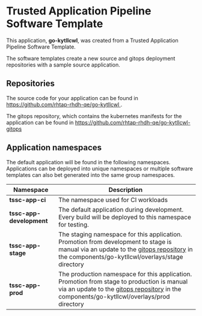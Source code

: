 # Trusted Application Pipeline Software Template

This application, **go-kytllcwl**, was created from a Trusted Application Pipeline Software Template.

The software templates create a new source and gitops deployment repositories with a sample source application. 

## Repositories

The source code for your application can be found in [https://github.com/rhtap-rhdh-qe/go-kytllcwl ](https://github.com/rhtap-rhdh-qe/go-kytllcwl ).
 
The gitops repository, which contains the kubernetes manifests for the application can be found in 
[https://github.com/rhtap-rhdh-qe/go-kytllcwl-gitops ](https://github.com/rhtap-rhdh-qe/go-kytllcwl-gitops ) 

## Application namespaces 

The default application will be found in the following namespaces. Applications can be deployed into unique namespaces or multiple software templates can also bet generated into the same group namespaces.  

|  Namespace   |  Description   |  
| -------- | -------- |
| **tssc-app-ci** | The namespace used for CI workloads |
| **tssc-app-development** | The default application during development. Every build will be deployed to this namespace for testing. |
| **tssc-app-stage** | The staging namespace for this application. Promotion from development to stage is manual via an update to the [gitops repository](https://github.com/rhtap-rhdh-qe/go-kytllcwl-gitops ) in the components/go-kytllcwl/overlays/stage directory |
| **tssc-app-prod** | The production namespace for this application. Promotion from stage to production is manual via an update to the [gitops repository](https://github.com/rhtap-rhdh-qe/go-kytllcwl-gitops ) in the components/go-kytllcwl/overlays/prod directory |